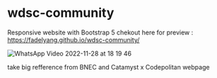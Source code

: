 # wdsc-community

Responsive website with Bootstrap 5
chekout here for preview : https://fadelyang.github.io/wdsc-community/

![WhatsApp Video 2022-11-28 at 18 19 46](https://user-images.githubusercontent.com/75234524/204266093-97bbb0b3-5784-4472-9d76-84f99a191897.gif)


take big refference from BNEC and Catamyst x Codepolitan webpage
